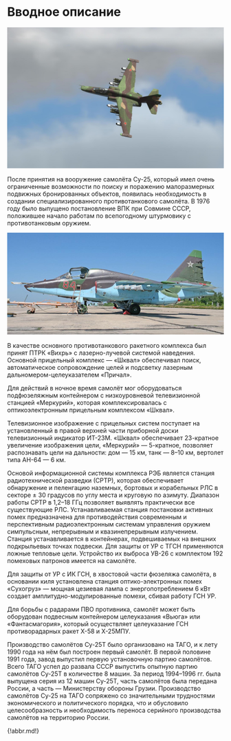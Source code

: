 # Вводное описание

![](img/01-01.jpg)

После принятия на вооружение самолёта Су-25, который имел очень ограниченные возможности по поиску и поражению малоразмерных подвижных бронированных объектов, появилась необходимость в создании специализированного противотанкового самолёта. В 1976 году было выпущено постановление ВПК при Совмине СССР, положившее начало работам по всепогодному штурмовику с противотанковым оружием.

![Самолёт Су-25Т](img/01-02.jpg)

В качестве основного противотанкового ракетного комплекса был принят ПТРК «Вихрь» с лазерно-лучевой системой наведения. Основной прицельный комплекс — «Шквал» обеспечивал поиск, автоматическое сопровождение целей и подсветку лазерным дальномером-целеуказателем «Причал».

Для действий в ночное время самолёт мог оборудоваться подфюзеляжным контейнером с низкоуровневой телевизионной станцией «Меркурий», которая комплексировалась с оптикоэлектронным прицельным комплексом «Шквал».

Телевизионное изображение с прицельных систем поступает на установленный в правой верхней части приборной доски телевизионный индикатор ИТ-23М. «Шквал» обеспечивает 23-кpатное увеличение изображения цели, «Меркурий» — 5-кратное, позволяет распознавать цели на дальности: дом — 15 км, танк — 8–10 км, вертолет типа AH-64 — 6 км.

Основой информационной системы комплекса РЭБ является станция радиотехнической разведки (СРТР), которая обеспечивает обнаружение и пеленгацию наземных, бортовых и корабельных РЛС в секторе ± 30 градусов по углу места и круговую по азимуту. Диапазон работы СРТР в 1,2–18 ГГц позволяет выявлять практически все существующие РЛС. Устанавливаемая станция постановки активных помех предназначена для противодействия современным и перспективным радиоэлектронным системам управления оружием симпульсным, непрерывным и квазинепрерывным излучением. Станция устанавливается в контейнерах, подвешиваемых на внешних подкрыльевых точках подвески. Для защиты от УР с ТГСН применяются ложные тепловые цели. Устройство их выброса УВ-26 с комплектом 192 помеховых патронов имеется на самолёте.

Для защиты от УР с ИК ГСН, в хвостовой части фюзеляжа самолёта, в основании киля установлена станция оптико-электpонных помех «Сухогруз» — мощная цезиевая лампа с энергопотреблением 6 кВт создает амплитудно-модулированные помехи, сбивая работу ГСН УР.

Для борьбы с радарами ПВО противника, самолёт может быть оборудован подвесным контейнером целеуказания «Вьюга» или «Фантасмагория», который осуществляет целеуказание ГСН противорадарных ракет Х-58 и Х-25МПУ.

Производство самолётов Су-25Т было организовано на ТАГО, и к лету 1990 года на нём был построен первый самолёт. В первой половине 1991 года, завод выпустил первую установочную партию самолётов. Всего ТАГО успел до развала СССР выпустить опытную партию самолётов Су-25Т в количестве 8 машин. За период 1994–1996 гг. была выпущена серия из 12 машин Су-25Т, часть самолётов была передана России, а часть — Министерству обороны Грузии. Производство самолётов Су-25 на ТАГО сопряжено со значительными трудностями экономического и политического порядка, что и обусловило целесообразность и необходимость переноса серийного производства самолётов на территорию России.

{!abbr.md!}